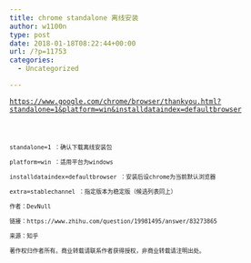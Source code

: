 ```yaml
---
title: chrome standalone 离线安装
author: w1100n
type: post
date: 2018-01-18T08:22:44+00:00
url: /?p=11753
categories:
  - Uncategorized

---
```

<code class="line-numbers">https://www.google.com/chrome/browser/thankyou.html?standalone=1&platform=win&installdataindex=defaultbrowser
```

standalone=1 ：确认下载离线安装包
  
platform=win ：适用平台为windows
  
installdataindex=defaultbrowser ：安装后设chrome为当前默认浏览器
  
extra=stablechannel ：指定版本为稳定版（候选列表同上）

作者：DevNull
  
链接：https://www.zhihu.com/question/19981495/answer/83273865
  
来源：知乎
  
著作权归作者所有。商业转载请联系作者获得授权，非商业转载请注明出处。